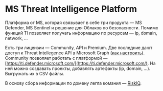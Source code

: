 # MS Threat Intelligence Platform

Платформа от MS, которая связывает в себе три продукта — MS Defender, MS Sentinel и решение для Облаков по безопасности. Помимо функций TI позволяет получать информацию по ресурсам — ip, domain, network, ...

Есть три лицензии — Community, API и Premium. Две последние дают доступ к Threat Intellegence API в Microsoft Graph ([как настроить](https://techcommunity.microsoft.com/t5/microsoft-defender-threat/what-s-new-apis-in-microsoft-graph/ba-p/3780350)). Community позволяет работать с платформой — [https://ti.defender.microsoft.com/](https://ti.defender.microsoft.com/). На ней можно создавать проекты, добавлять артефакты (ip, domain, ...). Выгружать их в CSV файлы.

В основу сбора информации по домену легла комания — [RiskIQ](https://community.riskiq.com/).
